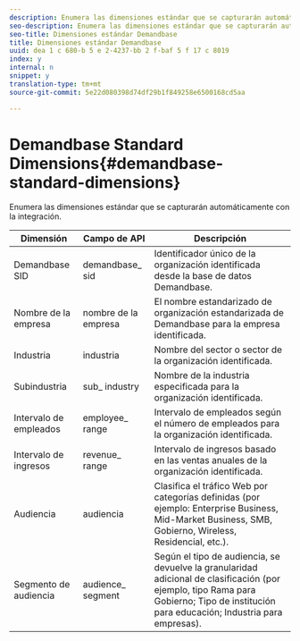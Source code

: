 ```yaml
---
description: Enumera las dimensiones estándar que se capturarán automáticamente con la integración.
seo-description: Enumera las dimensiones estándar que se capturarán automáticamente con la integración.
seo-title: Dimensiones estándar Demandbase
title: Dimensiones estándar Demandbase
uuid: dea 1 c 680-b 5 e 2-4237-bb 2 f-baf 5 f 17 c 8019
index: y
internal: n
snippet: y
translation-type: tm+mt
source-git-commit: 5e22d080398d74df29b1f849258e6500168cd5aa

---
```



# Demandbase Standard Dimensions{#demandbase-standard-dimensions}

Enumera las dimensiones estándar que se capturarán automáticamente con la integración.

| Dimensión | Campo de API | Descripción |
|---|---|---|
| Demandbase SID | demandbase_ sid | Identificador único de la organización identificada desde la base de datos Demandbase. |
| Nombre de la empresa | nombre de la empresa | El nombre estandarizado de organización estandarizada de Demandbase para la empresa identificada. |
| Industria | industria | Nombre del sector o sector de la organización identificada. |
| Subindustria | sub_ industry | Nombre de la industria especificada para la organización identificada. |
| Intervalo de empleados | employee_ range | Intervalo de empleados según el número de empleados para la organización identificada. |
| Intervalo de ingresos | revenue_ range | Intervalo de ingresos basado en las ventas anuales de la organización identificada. |
| Audiencia | audiencia | Clasifica el tráfico Web por categorías definidas (por ejemplo: Enterprise Business, Mid-Market Business, SMB, Gobierno, Wireless, Residencial, etc.). |
| Segmento de audiencia | audience_ segment | Según el tipo de audiencia, se devuelve la granularidad adicional de clasificación (por ejemplo, tipo Rama para Gobierno; Tipo de institución para educación; Industria para empresas). |

